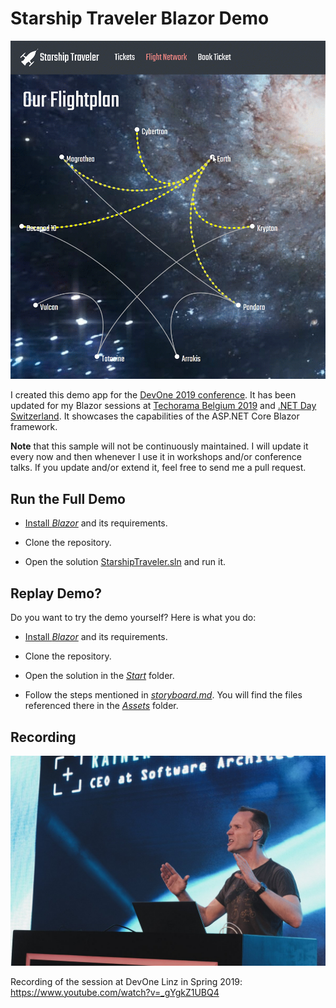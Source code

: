# Starship Traveler Blazor Demo

![Screenshot](starship-travel.gif)

I created this demo app for the [DevOne 2019 conference](https://devone.at). It has been updated for my Blazor sessions at [Techorama Belgium 2019](https://techorama.be/) and [.NET Day Switzerland](https://dotnetday.ch/). It showcases the capabilities of the ASP.NET Core Blazor framework.

**Note** that this sample will not be continuously maintained. I will update it every now and then whenever I use it in workshops and/or conference talks. If you update and/or extend it, feel free to send me a pull request.

## Run the Full Demo

* [Install *Blazor*](https://docs.microsoft.com/en-us/aspnet/core/client-side/spa/blazor/get-started) and its requirements.

* Clone the repository.

* Open the solution [StarshipTraveler.sln](StarshipTraveler.sln) and run it.


## Replay Demo?

Do you want to try the demo yourself? Here is what you do:

* [Install *Blazor*](https://docs.microsoft.com/en-us/aspnet/core/client-side/spa/blazor/get-started) and its requirements.

* Clone the repository.

* Open the solution in the [*Start*](Start) folder.

* Follow the steps mentioned in [*storyboard.md*](storyboard.md). You will find the files referenced there in the [*Assets*](Assets) folder.

## Recording

![Rainer on Stage](rainer-on-stage.jpg)

Recording of the session at DevOne Linz in Spring 2019:
https://www.youtube.com/watch?v=_gYgkZ1UBQ4
